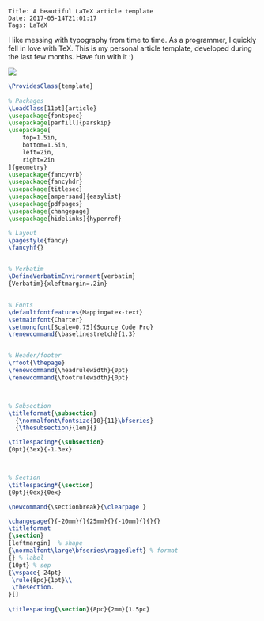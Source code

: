     Title: A beautiful LaTeX article template
    Date: 2017-05-14T21:01:17
    Tags: LaTeX

I like messing with typography from time to time.
As a programmer, I quickly fell in love with TeX.
This is my personal article template, developed during the last few months.
Have fun with it :)

<!-- more -->


[![](/img/latex/article.png)](/img/latex/creativity.pdf)


```latex
\ProvidesClass{template}
 
% Packages
\LoadClass[11pt]{article}
\usepackage{fontspec}
\usepackage[parfill]{parskip}
\usepackage[
    top=1.5in, 
    bottom=1.5in, 
    left=2in, 
    right=2in
]{geometry}
\usepackage{fancyvrb}
\usepackage{fancyhdr}
\usepackage{titlesec}
\usepackage[ampersand]{easylist}
\usepackage{pdfpages}
\usepackage{changepage}
\usepackage[hidelinks]{hyperref}

% Layout
\pagestyle{fancy}
\fancyhf{}


% Verbatim
\DefineVerbatimEnvironment{verbatim}
{Verbatim}{xleftmargin=.2in}


% Fonts
\defaultfontfeatures{Mapping=tex-text}
\setmainfont{Charter}
\setmonofont[Scale=0.75]{Source Code Pro}
\renewcommand{\baselinestretch}{1.3}


% Header/footer
\rfoot{\thepage}
\renewcommand{\headrulewidth}{0pt}
\renewcommand{\footrulewidth}{0pt}



% Subsection
\titleformat{\subsection}
  {\normalfont\fontsize{10}{11}\bfseries}
  {\thesubsection}{1em}{}

\titlespacing*{\subsection}
{0pt}{3ex}{-1.3ex}



% Section
\titlespacing*{\section}
{0pt}{0ex}{0ex}

\newcommand{\sectionbreak}{\clearpage }

\changepage{}{-20mm}{}{25mm}{}{-10mm}{}{}{}
\titleformat
{\section}
[leftmargin]  % shape
{\normalfont\large\bfseries\raggedleft} % format
{} % label
{10pt} % sep
{\vspace{-24pt}
 \rule{8pc}{1pt}\\ 
 \thesection.
}[]
 
\titlespacing{\section}{8pc}{2mm}{1.5pc}
```